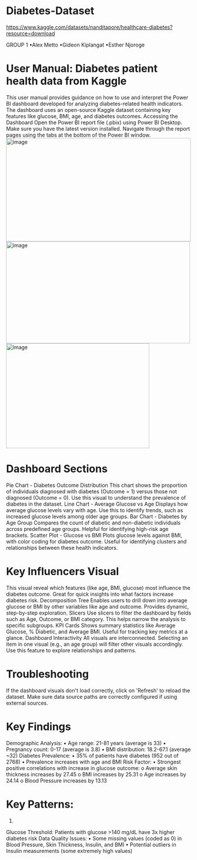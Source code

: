# Diabetes-Dataset
https://www.kaggle.com/datasets/nanditapore/healthcare-diabetes?resource=download

GROUP 1
•Alex Metto
•Gideon Kiplangat
•Esther Njoroge
# User Manual: Diabetes patient health data from Kaggle

This user manual provides guidance on how to use and interpret the Power BI dashboard developed for analyzing diabetes-related health indicators. The dashboard uses an open-source Kaggle dataset containing key features like glucose, BMI, age, and diabetes outcomes.
Accessing the Dashboard
Open the Power BI report file (.pbix) using Power BI Desktop. Make sure you have the latest version installed. Navigate through the report pages using the tabs at the bottom of the Power BI window.
<img width="502" height="281" alt="image" src="https://github.com/user-attachments/assets/fdd2f3ad-7c4d-42d7-be78-f47a120ced02" />
<img width="500" height="277" alt="image" src="https://github.com/user-attachments/assets/3a1e8ba2-3506-4372-b94a-3e4bc7ceb619" />
<img width="389" height="285" alt="image" src="https://github.com/user-attachments/assets/f88b04db-be99-498a-b608-ec59c09af32b" />

# Dashboard Sections
Pie Chart - Diabetes Outcome Distribution
This chart shows the proportion of individuals diagnosed with diabetes (Outcome = 1) versus those not diagnosed (Outcome = 0). Use this visual to understand the prevalence of diabetes in the dataset.
Line Chart - Average Glucose vs Age
Displays how average glucose levels vary with age. Use this to identify trends, such as increased glucose levels among older age groups.
Bar Chart - Diabetes by Age Group
Compares the count of diabetic and non-diabetic individuals across predefined age groups. Helpful for identifying high-risk age brackets.
Scatter Plot - Glucose vs BMI
Plots glucose levels against BMI, with color coding for diabetes outcome. Useful for identifying clusters and relationships between these health indicators.

# Key Influencers Visual
This visual reveal which features (like age, BMI, glucose) most influence the diabetes outcome. Great for quick insights into what factors increase diabetes risk.
Decomposition Tree
Enables users to drill down into average glucose or BMI by other variables like age and outcome. Provides dynamic, step-by-step exploration.
Slicers
Use slicers to filter the dashboard by fields such as Age, Outcome, or BMI category. This helps narrow the analysis to specific subgroups.
KPI Cards
Shows summary statistics like Average Glucose, % Diabetic, and Average BMI. Useful for tracking key metrics at a glance.
Dashboard Interactivity
All visuals are interconnected. Selecting an item in one visual (e.g., an age group) will filter other visuals accordingly. Use this feature to explore relationships and patterns.

# Troubleshooting
If the dashboard visuals don't load correctly, click on 'Refresh' to reload the dataset. Make sure data source paths are correctly configured if using external sources.

# Key Findings
Demographic Analysis:
•
Age range: 21-81 years (average is 33)
•
Pregnancy count: 0-17 (average is 3.8)
•
BMI distribution: 18.2-67.1 (average ~32)
Diabetes Prevalence:
•
35% of patients have diabetes (952 out of 2768)
•
Prevalence increases with age and BMI
Risk Factor:
•
Strongest positive correlations with increase in glucose outcome:
o
Average skin thickness increases by 27.45
o
BMI increases by 25.31
o
Age increases by 24.14
o
Blood Pressure increases by 13.13

# Key Patterns:
1.
Glucose Threshold: Patients with glucose >140 mg/dL have 3x higher diabetes risk
Data Quality Issues:
•
Some missing values (coded as 0) in Blood Pressure, Skin Thickness, Insulin, and BMI
•
Potential outliers in Insulin measurements (some extremely high values)
